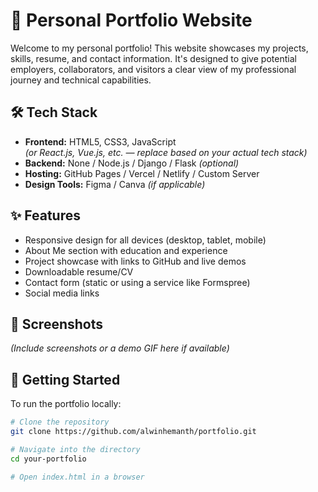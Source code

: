 # 💼 Personal Portfolio Website

Welcome to my personal portfolio! This website showcases my projects, skills, resume, and contact information. It's designed to give potential employers, collaborators, and visitors a clear view of my professional journey and technical capabilities.

## 🛠️ Tech Stack

- **Frontend:** HTML5, CSS3, JavaScript  
  *(or React.js, Vue.js, etc. — replace based on your actual tech stack)*  
- **Backend:** None / Node.js / Django / Flask *(optional)*  
- **Hosting:** GitHub Pages / Vercel / Netlify / Custom Server  
- **Design Tools:** Figma / Canva *(if applicable)*

## ✨ Features

- Responsive design for all devices (desktop, tablet, mobile)
- About Me section with education and experience
- Project showcase with links to GitHub and live demos
- Downloadable resume/CV
- Contact form (static or using a service like Formspree)
- Social media links

## 📸 Screenshots

*(Include screenshots or a demo GIF here if available)*

## 🚀 Getting Started

To run the portfolio locally:

```bash
# Clone the repository
git clone https://github.com/alwinhemanth/portfolio.git

# Navigate into the directory
cd your-portfolio

# Open index.html in a browser
